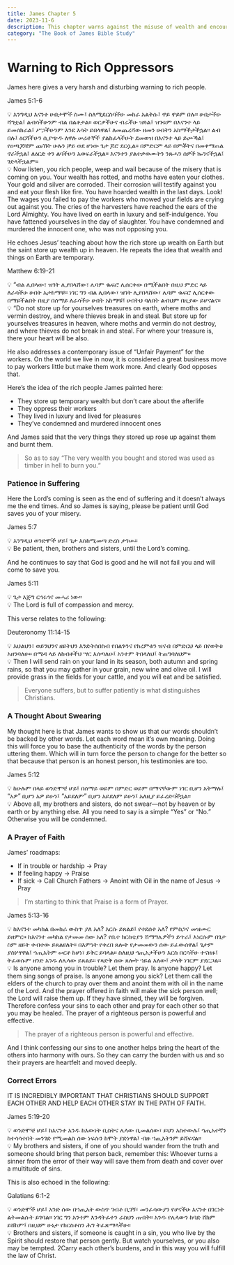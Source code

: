 ```yaml
---
title: James Chapter 5
date: 2023-11-6
description: This chapter warns against the misuse of wealth and encourages believers to be patient in the face of trials. The chapter emphasizes the power of prayer and the importance of confessing sins to one another.
category: "The Book of James Bible Study"
---
```


# Warning to Rich Oppressors

James here gives a very harsh and disturbing warning to rich people.

James 5:1-6

<aside>
💡 እንግዲህ እናንተ ሀብታሞች ስሙ፤ ስለሚደርስባችሁ መከራ አልቅሱ፤ ዋይ ዋይም በሉ። ሀብታችሁ ሻግቷል፤ ልብሳችሁንም ብል በልቶታል። ወርቃችሁና ብራችሁ ዝጓል፤ ዝገቱም በእናንተ ላይ ይመሰክራል፤ ሥጋችሁንም እንደ እሳት ይበላዋል፤ ለመጨረሻው ዘመን ሀብትን አከማችታችኋል። ልብ በሉ፤ ዕርሻችሁን ሲያጭዱ ለዋሉ ሠራተኞች ያልከፈላችሁት ደመወዝ በእናንተ ላይ ይጮኻል፤ የዐጫጆቹም ጩኸት ሁሉን ቻይ ወደ ሆነው ጌታ ጆሮ ደርሷል። በምድርም ላይ በምቾትና በመቀማጠል ኖራችኋል፤ ለዕርድ ቀን ልባችሁን አወፍራችኋል። እናንተን ያልተቃወሙትን ንጹሓን ሰዎች ኰንናችኋል፤ ገድላችኋልም።

</aside>

<aside>
💡 Now listen, you rich people, weep and wail because of the misery that is coming on you. Your wealth has rotted, and moths have eaten your clothes. Your gold and silver are corroded. Their corrosion will testify against you and eat your flesh like fire. You have hoarded wealth in the last days. Look! The wages you failed to pay the workers who mowed your fields are crying out against you. The cries of the harvesters have reached the ears of the Lord Almighty. You have lived on earth in luxury and self-indulgence. You have fattened yourselves in the day of slaughter. You have condemned and murdered the innocent one, who was not opposing you.

</aside>

He echoes Jesus’ teaching about how the rich store up wealth on Earth but the saint store up wealth up in heaven. He repeats the idea that wealth and things on Earth are temporary.

Matthew 6:19-21

<aside>
💡 “ብል ሊበላው፣ ዝገት ሊያበላሸው፣ ሌባም ቈፍሮ ሊሰርቀው በሚችልበት በዚህ ምድር ላይ ለራሳችሁ ሀብት አታከማቹ። ነገር ግን ብል ሊበላው፣ ዝገት ሊያበላሸው፣ ሌባም ቈፍሮ ሊሰርቀው በማይችልበት በዚያ በሰማይ ለራሳችሁ ሀብት አከማቹ፤ ሀብትህ ባለበት ልብህም በዚያው ይሆናልና።

</aside>

<aside>
💡 “Do not store up for yourselves treasures on earth, where moths and vermin destroy, and where thieves break in and steal. But store up for yourselves treasures in heaven, where moths and vermin do not destroy, and where thieves do not break in and steal. For where your treasure is, there your heart will be also.

</aside>

He also addresses a contemporary issue of “Unfair Payment” for the workers. On the world we live in now, it is considered a great business move to pay workers little but make them work more. And clearly God opposes that.

Here’s the idea of the rich people James painted here:

- They store up temporary wealth but don’t care about the afterlife
- They oppress their workers
- They lived in luxury and lived for pleasures
- They’ve condemned and murdered innocent ones

And James said that the very things they stored up rose up against them and burnt them.

> So as to say “The very wealth you bought and stored was used as timber in hell to burn you.“
>

### Patience in Suffering

Here the Lord’s coming is seen as the end of suffering and it doesn’t always me the end times. And so James is saying, please be patient until God saves you of your misery.

James 5:7

<aside>
💡 እንግዲህ ወንድሞች ሆይ፤ ጌታ እስከሚመጣ ድረስ ታገሡ።

</aside>

<aside>
💡 Be patient, then, brothers and sisters, until the Lord’s coming.

</aside>

And he continues to say that God is good and he will not fail you and will come to save you.

James 5:11

<aside>
💡 ጌታ እጅግ ርኅሩኅና መሓሪ ነው።

</aside>

<aside>
💡 The Lord is full of compassion and mercy.

</aside>

This verse relates to the following:

Deuteronomy 11:14-15

<aside>
💡 እህልህን፣ ወይንህንና ዘይትህን እንድትሰበስብ የበልጉንና የክረምቱን ዝናብ በምድርህ ላይ በየወቅቱ አዘንባለሁ። በሜዳ ላይ ለከብቶችህ ሣር እሰጣለሁ፤ አንተም ትበላለህ፤ ትጠግባለህም።

</aside>

<aside>
💡 Then I will send rain on your land in its season, both autumn and spring rains, so that you may gather in your grain, new wine and olive oil. I will provide grass in the fields for your cattle, and you will eat and be satisfied.

</aside>

> Everyone suffers, but to suffer patiently is what distinguishes Christians.
>

### A Thought About Swearing

My thought here is that James wants to show us that our words shouldn’t be backed by other words. Let each word mean it’s own meaning. Doing this will force you to base the authenticity of the words by the person uttering them. Which will in turn force the person to change for the better so that because that person is an honest person, his testimonies are too.

James 5:12

<aside>
💡 ከሁሉም በላይ ወንድሞቼ ሆይ፤ በሰማይ ወይም በምድር ወይም በማናቸውም ነገር ቢሆን አትማሉ፤ “አዎ” ቢሆን አዎ ይሁን፤ “አይደለም” ቢሆን አይደለም ይሁን፤ አለዚያ ይፈረድባችኋል።

</aside>

<aside>
💡 Above all, my brothers and sisters, do not swear—not by heaven or by earth or by anything else. All you need to say is a simple “Yes” or “No.” Otherwise you will be condemned.

</aside>

### A Prayer of Faith

James’ roadmaps:

- If in trouble or hardship → Pray
- If feeling happy → Praise
- If sick → Call Church Fathers → Anoint with Oil in the name of Jesus → Pray

> I’m starting to think that Praise is a form of Prayer.
>

James 5:13-16

<aside>
💡 ከእናንተ መካከል በመከራ ውስጥ ያለ አለ? እርሱ ይጸልይ፤ የተደሰተ አለ? የምስጋና መዝሙር ይዘምር። ከእናንተ መካከል የታመመ ሰው አለ? የቤተ ክርስቲያን ሽማግሌዎችን ይጥራ፤ እነርሱም በጌታ ስም ዘይት ቀብተው ይጸልዩለት። በእምነት የቀረበ ጸሎት የታመመውን ሰው ይፈውሰዋል፤ ጌታም ያስነሣዋል፤ ኀጢአትም ሠርቶ ከሆነ፣ ይቅር ይባላል። ስለዚህ ኀጢአታችሁን እርስ በርሳችሁ ተናዘዙ፤ ትፈወሱም ዘንድ አንዱ ለሌላው ይጸልይ። የጻድቅ ሰው ጸሎት ኀይል አለው፤ ታላቅ ነገርም ያደርጋል።

</aside>

<aside>
💡 Is anyone among you in trouble? Let them pray. Is anyone happy? Let them sing songs of praise. Is anyone among you sick? Let them call the elders of the church to pray over them and anoint them with oil in the name of the Lord. And the prayer offered in faith will make the sick person well; the Lord will raise them up. If they have sinned, they will be forgiven. Therefore confess your sins to each other and pray for each other so that you may be healed. The prayer of a righteous person is powerful and effective.

</aside>

> The prayer of a righteous person is powerful and effective.
>

And I think confessing our sins to one another helps bring the heart of the others into harmony with ours. So they can carry the burden with us and so their prayers are heartfelt and moved deeply.

### Correct Errors

IT IS INCREDIBLY IMPORTANT THAT CHRISTIANS SHOULD SUPPORT EACH OTHER AND HELP EACH OTHER STAY IN THE PATH OF FAITH.

James 5:19-20

<aside>
💡 ወንድሞቼ ሆይ፤ ከእናንተ አንዱ ከእውነት ቢስትና ሌላው ቢመልሰው፣ ይህን አስተውሉ፤ ኀጢአተኛን ከተሳሳተበት መንገድ የሚመልስ ሰው ነፍሱን ከሞት ያድነዋል፤ ብዙ ኀጢአትንም ይሸፍናል።

</aside>

<aside>
💡 My brothers and sisters, if one of you should wander from the truth and someone should bring that person back, remember this: Whoever turns a sinner from the error of their way will save them from death and cover over a multitude of sins.

</aside>

This is also echoed in the following:

Galatians 6:1-2

<aside>
💡 ወንድሞች ሆይ፤ አንድ ሰው በኀጢአት ውስጥ ገብቶ ቢገኝ፣ መንፈሳውያን የሆናችሁ እናንተ በገርነት ልትመልሱት ይገባል። ነገር ግን አንተም እንዳትፈተን ራስህን ጠብቅ። አንዱ የሌላውን ከባድ ሸክም ይሸከም፤ በዚህም ሁኔታ የክርስቶስን ሕግ ትፈጽማላችሁ።

</aside>

<aside>
💡 Brothers and sisters, if someone is caught in a sin, you who live by the Spirit should restore that person gently. But watch yourselves, or you also may be tempted. 2Carry each other’s burdens, and in this way you will fulfill the law of Christ.

</aside>
